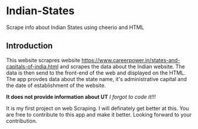 # Indian-States
Scrape info about Indian States using cheerio and HTML

## Introduction
This website scrapres website https://www.careerpower.in/states-and-capitals-of-india.html and scrapes the data about the Indian website. The data is then send to the front-end of the web and displayed on the HTML. The app provdes data about the state name, it's administrative capital and the date of establishment of the website.

**It does not provide information about UT**
*I forgot to code it!!!*

It is my first project on web Scraping. I will definately get better at this. You are free to contribute to this app and make it better. Looking forward to your contribution.